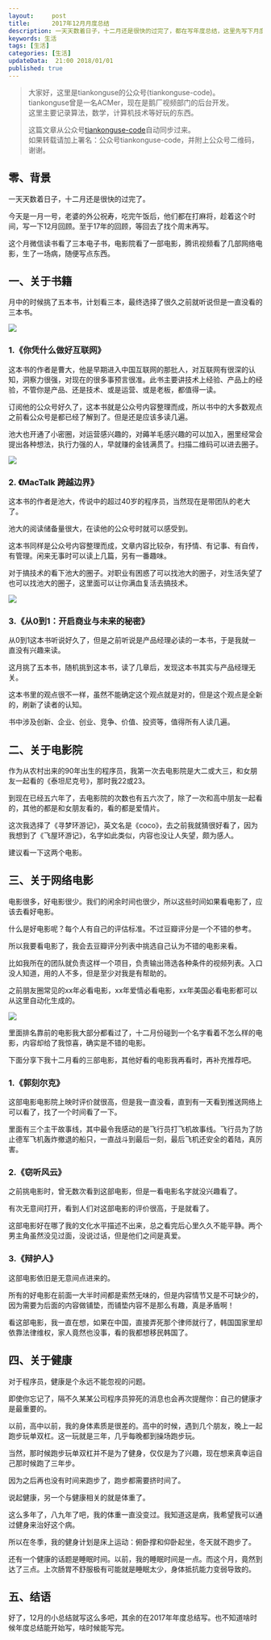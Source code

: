 ```yaml
---   
layout:     post  
title:      2017年12月月度总结  
description: 一天天数着日子，十二月还是很快的过完了，都在写年度总结，这里先写下月度总结。    
keywords: 生活  
tags: [生活]  
categories: [生活]  
updateData:  21:00 2018/01/01
published: true  
---  
```

  
  
>   
> 大家好，这里是tiankonguse的公众号(tiankonguse-code)。    
> tiankonguse曾是一名ACMer，现在是鹅厂视频部门的后台开发。    
> 这里主要记录算法，数学，计算机技术等好玩的东西。   
>      
> 这篇文章从公众号[tiankonguse-code](https://mp.weixin.qq.com/s/XD3ZL6cUSDh4UCrC8eMoLw)自动同步过来。    
> 如果转载请加上署名：公众号tiankonguse-code，并附上公众号二维码，谢谢。  
>   
>    
  

## 零、背景


一天天数着日子，十二月还是很快的过完了。  


今天是一月一号，老婆的外公祝寿，吃完午饭后，他们都在打麻将，趁着这个时间，写一下12月回顾。至于17年的回顾，等回去了找个周末再写。  


这个月微信读书看了三本电子书，电影院看了一部电影，腾讯视频看了几部网络电影，生了一场病，随便写点东西。   


## 一、关于书籍


月中的时候挑了五本书，计划看三本，最终选择了很久之前就听说但是一直没看的三本书。  

![](http://res2018.tiankonguse.com/images/2018/01/201712_book.png)

### 1.《你凭什么做好互联网》


这本书的作者是曹大，他是早期进入中国互联网的那批人，对互联网有很深的认知，洞察力很强，对现在的很多事预言很准。此书主要讲技术上经验、产品上的经验，不管你是产品、还是技术、或是运营、或是老板，都值得一读。  


订阅他的公众号好久了，这本书就是公众号内容整理而成，所以书中的大多数观点之前看公众号是都已经了解到了。但是还是应该多读几遍。  


池大也开通了小密圈，对运营感兴趣的，对薅羊毛感兴趣的可以加入，圈里经常会提出各种想法，执行力强的人，早就赚的金钱满贯了。扫描二维码可以进去圈子。  


![](http://res2018.tiankonguse.com/images/2018/01/caoz_xiaomiquan.png)


### 2. 《MacTalk 跨越边界》


这本书的作者是池大，传说中的超过40岁的程序员，当然现在是带团队的老大了。  


池大的阅读储备量很大，在读他的公众号时就可以感受到。  


这本书同样是公众号内容整理而成，文章内容比较杂，有抒情、有记事、有自传，有管理。闲来无事时可以读上几篇，另有一番趣味。  


对于搞技术的看下池大的圈子。对职业有困惑了可以找池大的圈子，对生活失望了也可以找池大的圈子，这里面可以让你满血复活去搞技术。


![](http://res2018.tiankonguse.com/images/2018/01/mactalk_xiaomiquan.png)

### 3.《从0到1：开启商业与未来的秘密》 


从0到1这本书听说好久了，但是之前听说是产品经理必读的一本书，于是我就一直没有兴趣来读。  

这月挑了五本书，随机挑到这本书，读了几章后，发现这本书其实与产品经理无关。  

这本书里的观点很不一样，虽然不能确定这个观点就是对的，但是这个观点是全新的，刷新了读者的认知。  

书中涉及创新、企业、创业、竞争、价值、投资等，值得所有人读几遍。


## 二、关于电影院


作为从农村出来的90年出生的程序员，我第一次去电影院是大二或大三，和女朋友一起看的《泰坦尼克号》，那时我22或23。  

到现在已经五六年了，去电影院的次数也有五六次了，除了一次和高中朋友一起看的，其他的都是和女朋友看的，看的都是爱情片。  

这次我选择了《寻梦环游记》，英文名是《coco》，去之前我就猜很好看了，因为我想到了《飞屋环游记》，名字如此类似，内容也没让人失望，颇为感人。  

建议看一下这两个电影。  


## 三、关于网络电影


电影很多，好电影很少。我们的闲余时间也很少，所以这些时间如果看电影了，应该去看好电影。  

什么是好电影呢？每个人有自己的评估标准。不过豆瓣评分是一个不错的参考。  

所以我要看电影了，我会去豆瓣评分列表中挑选自己认为不错的电影来看。  


比如我所在的团队就负责这样一个项目，负责输出筛选各种条件的视频列表。入口没人知道，用的人不多，但是至少对我是有帮助的。  

之前朋友圈常见的xx年必看电影，xx年爱情必看电影，xx年美国必看电影都可以从这里自动化生成的。  


![](http://res2018.tiankonguse.com/images/2018/01/douban_video_list.png)


里面排名靠前的电影我大部分都看过了，十二月份碰到一个名字看着不怎么样的电影，内容却给了我惊喜，确实是不错的电影。  

下面分享下我十二月看的三部电影，其他好看的电影我再看时，再补充推荐吧。  


### 1.《郭刻尔克》


这部电影电影院上映时评价就很高，但是我一直没看，直到有一天看到推送网络上可以看了，找了一个时间看了一下。  

里面有三个主干故事线，其中最令我感动的是飞行员打飞机故事线。飞行员为了防止德军飞机轰炸撤退的船只，一直战斗到最后一刻，最后飞机还安全的着陆，真厉害。  


### 2.《窃听风云》


之前挑电影时，曾无数次看到这部电影，但是一看电影名字就没兴趣看了。  

有次无意间打开，看到人们对这部电影的评价很高，于是就看了。  

这部电影好在哪了我的文化水平描述不出来，总之看完后心里久久不能平静。两个男主角虽然没见过面，没说过话，但是他们之间是真爱。  

### 3.《辩护人》


这部电影依旧是无意间点进来的。  

所有的好电影在前面一大半时间都是索然无味的，但是内容情节又是不可缺少的，因为需要为后面的内容做铺垫，而铺垫内容不是那么有趣，真是矛盾啊！  

看这部电影，我一直在想，如果在中国，直接弄死那个律师就行了，韩国国家里却依靠法律维权，家人竟然也没事，看的我都想移民韩国了。  

## 四、关于健康


对于程序员，健康是个永远不能忽视的问题。  

即使你忘记了，隔不久某某公司程序员猝死的消息也会再次提醒你：自己的健康才是最重要的。  

以前，高中以前，我的身体素质是很差的。高中的时候，遇到几个朋友，晚上一起跑步玩单双杠。这一玩就是三年，几乎每晚都到操场跑步玩。  

当然，那时候跑步玩单双杠并不是为了健身，仅仅是为了兴趣，现在想来真幸运自己那时候跑了三年步。  

因为之后再也没有时间来跑步了，跑步都需要挤时间了。  


说起健康，另一个与健康相关的就是体重了。  

这么多年了，八九年了吧，我的体重一直没变过。我知道这是病，我希望我可以通过健身来治好这个病。  

所以在冬季，我的健身计划是床上运动：俯卧撑和仰卧起坐，冬天就不跑步了。  


还有一个健康的话题是睡眠时间。以前，我的睡眠时间是一点。而这个月，竟然到达了三点。上次肠胃不舒服极有可能就是睡眠太少，身体抵抗能力变弱导致的。  



## 五、结语  


好了，12月的小总结就写这么多吧，其余的在2017年年度总结写。也不知道啥时候年度总结能开始写，啥时候能写完。  
  


  
